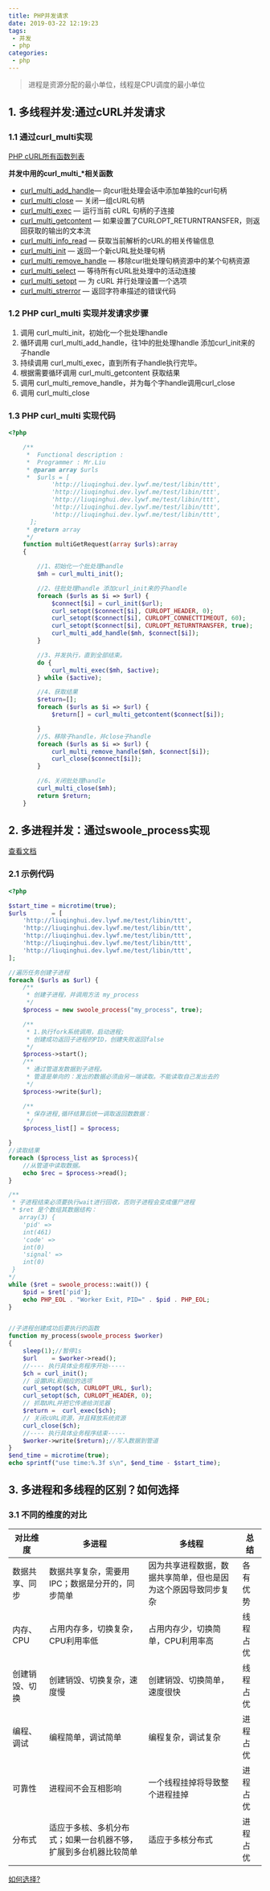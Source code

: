 ```yaml
---
title: PHP并发请求
date: 2019-03-22 12:19:23
tags:
 - 并发
 - php
categories:
 - php
---
```


> <front color="red">进程是资源分配的最小单位，线程是CPU调度的最小单位</front>

## 1. 多线程并发:通过cURL并发请求  
### 1.1 通过curl_multi实现
[PHP cURL所有函数列表](https://secure.php.net/manual/zh/ref.curl.php)

**并发中用的curl_multi_\*相关函数**
- [curl_multi_add_handle](https://php.net/manual/zh/function.curl-multi-add-handle.php)— 向curl批处理会话中添加单独的curl句柄
- [curl_multi_close](https://secure.php.net/manual/zh/function.curl-multi-close.php) — 关闭一组cURL句柄
- [curl_multi_exec](https://secure.php.net/manual/zh/function.curl-multi-exec.php) — 运行当前 cURL 句柄的子连接
- [curl_multi_getcontent](https://secure.php.net/manual/zh/function.curl-multi-getcontent.php) — 如果设置了CURLOPT_RETURNTRANSFER，则返回获取的输出的文本流
- [curl_multi_info_read](https://secure.php.net/manual/zh/function.curl-multi-info-read.php) — 获取当前解析的cURL的相关传输信息
- [curl_multi_init](https://secure.php.net/manual/zh/function.curl-multi-init.php) — 返回一个新cURL批处理句柄
- [curl_multi_remove_handle](curl_multi_remove_handle) — 移除curl批处理句柄资源中的某个句柄资源
- [curl_multi_select](https://secure.php.net/manual/zh/function.curl-multi-select.php) — 等待所有cURL批处理中的活动连接
- [curl_multi_setopt](https://secure.php.net/manual/zh/function.curl-multi-setopt.php) — 为 cURL 并行处理设置一个选项
- [curl_multi_strerror](https://php.net/manual/zh/function.curl-multi-strerror.php) — 返回字符串描述的错误代码
<!--more-->

### 1.2 PHP curl_multi 实现并发请求步骤

1. 调用 curl_multi_init，初始化一个批处理handle
2. 循环调用 curl_multi_add_handle，往1中的批处理handle 添加curl_init来的子handle
3. 持续调用 curl_multi_exec，直到所有子handle执行完毕。
4. 根据需要循环调用 curl_multi_getcontent 获取结果
5. 调用 curl_multi_remove_handle，并为每个字handle调用curl_close
6. 调用 curl_multi_close

### 1.3 PHP curl_multi 实现代码
```php
<?php

    /**
     *  Functional description : 
     *  Programmer : Mr.Liu
     * @param array $urls
     *  $urls = [
            'http://liuqinghui.dev.lywf.me/test/libin/ttt',
            'http://liuqinghui.dev.lywf.me/test/libin/ttt',
            'http://liuqinghui.dev.lywf.me/test/libin/ttt',
            'http://liuqinghui.dev.lywf.me/test/libin/ttt',
            'http://liuqinghui.dev.lywf.me/test/libin/ttt',
      ];
     * @return array
     */
    function multiGetRequest(array $urls):array 
    {

        //1、初始化一个批处理handle
        $mh = curl_multi_init();

        //2、往批处理handle 添加curl_init来的子handle
        foreach ($urls as $i => $url) {
            $connect[$i] = curl_init($url);
            curl_setopt($connect[$i], CURLOPT_HEADER, 0);
            curl_setopt($connect[$i], CURLOPT_CONNECTTIMEOUT, 60);
            curl_setopt($connect[$i], CURLOPT_RETURNTRANSFER, true);
            curl_multi_add_handle($mh, $connect[$i]);
        }

        //3、并发执行，直到全部结束。
        do {
            curl_multi_exec($mh, $active);
        } while ($active);

        //4、获取结果
        $return=[];
        foreach ($urls as $i => $url) {
            $return[] = curl_multi_getcontent($connect[$i]);

        }
        //5、移除子handle，并close子handle
        foreach ($urls as $i => $url) {
            curl_multi_remove_handle($mh, $connect[$i]);
            curl_close($connect[$i]);
        }

        //6、关闭批处理handle
        curl_multi_close($mh);
        return $return;
    }
```

## 2. 多进程并发：通过swoole_process实现
[查看文档](https://wiki.swoole.com/wiki/page/214.html)

### 2.1 示例代码
```php
<?php

$start_time = microtime(true);
$urls       = [
    'http://liuqinghui.dev.lywf.me/test/libin/ttt',
    'http://liuqinghui.dev.lywf.me/test/libin/ttt',
    'http://liuqinghui.dev.lywf.me/test/libin/ttt',
    'http://liuqinghui.dev.lywf.me/test/libin/ttt',
    'http://liuqinghui.dev.lywf.me/test/libin/ttt',
];

//遍历任务创建子进程
foreach ($urls as $url) {
    /**
     * 创建子进程，并调用方法 my_process
     */
    $process = new swoole_process("my_process", true);

    /**
     * 1.执行fork系统调用，启动进程;
     * 创建成功返回子进程的PID，创建失败返回false
     */
    $process->start();
    /**
     * 通过管道发数据到子进程。
     * 管道是单向的：发出的数据必须由另一端读取。不能读取自己发出去的
     */
    $process->write($url);

    /**
     * 保存进程,循环结算后统一调取返回数数据：
     */
    $process_list[] = $process;

}
//读取结果
foreach ($process_list as $process){
    //从管道中读取数据。
    echo $rec = $process->read();
}

/**
 * 子进程结束必须要执行wait进行回收，否则子进程会变成僵尸进程
 * $ret 是个数组其数据结构：
   array(3) {
    'pid' =>
    int(461)
    'code' =>
    int(0)
    'signal' =>
    int(0)
 }
*/
while ($ret = swoole_process::wait()) {
    $pid = $ret['pid'];
    echo PHP_EOL . "Worker Exit, PID=" . $pid . PHP_EOL;
}


//子进程创建成功后要执行的函数
function my_process(swoole_process $worker)
{
    sleep(1);//暂停1s
    $url    = $worker->read();
    //---- 执行具体业务程序开始-----
    $ch = curl_init();
    // 设置URL和相应的选项
    curl_setopt($ch, CURLOPT_URL, $url);
    curl_setopt($ch, CURLOPT_HEADER, 0);
    // 抓取URL并把它传递给浏览器
    $return =  curl_exec($ch);
    // 关闭cURL资源，并且释放系统资源
    curl_close($ch);
    //---- 执行具体业务程序结束-----
    $worker->write($return);//写入数据到管道
}
$end_time = microtime(true);
echo sprintf("use time:%.3f s\n", $end_time - $start_time);

```


## 3. 多进程和多线程的区别？如何选择
### 3.1 不同的维度的对比

| 对比维度 | 多进程 | 多线程 |总结|
| ------ | ------ | ------ | ------ |
| 数据共享、同步 | 数据共享复杂，需要用IPC；数据是分开的，同步简单 | 因为共享进程数据，数据共享简单，但也是因为这个原因导致同步复杂 | 各有优势|
| 内存、CPU | 占用内存多，切换复杂，CPU利用率低 | 占用内存少，切换简单，CPU利用率高 |线程占优|
| 创建销毁、切换 | 创建销毁、切换复杂，速度慢 | 创建销毁、切换简单，速度很快 |线程占优|
| 编程、调试 | 编程简单，调试简单 | 编程复杂，调试复杂 |进程占优|
| 可靠性 | 进程间不会互相影响 | 一个线程挂掉将导致整个进程挂掉 |进程占优|
| 分布式 | 适应于多核、多机分布式；如果一台机器不够，扩展到多台机器比较简单 | 适应于多核分布式 |进程占优|

[如何选择?](https://blog.csdn.net/lishenglong666/article/details/8557215)